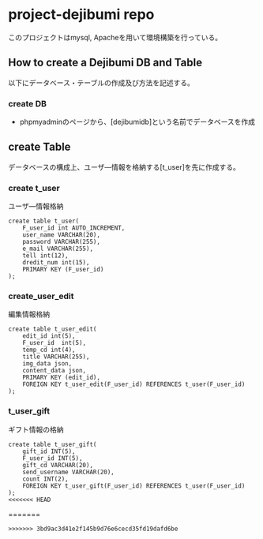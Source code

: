 # project-dejibumi repo
このプロジェクトはmysql, Apacheを用いて環境構築を行っている。


## How to create a Dejibumi DB and Table
以下にデータベース・テーブルの作成及び方法を記述する。

### create DB
- phpmyadminのページから、[dejibumidb]という名前でデータベースを作成

## create Table
データベースの構成上、ユーザ―情報を格納する[t_user]を先に作成する。

### create t_user
ユーザ―情報格納
```
create table t_user(
	F_user_id int AUTO_INCREMENT,
	user_name VARCHAR(20),
	password VARCHAR(255),
	e_mail VARCHAR(255),
	tell int(12),
	dredit_num int(15),
	PRIMARY KEY (F_user_id)	
);
```

### create_user_edit
編集情報格納
```
create table t_user_edit(
	edit_id int(5),
	F_user_id  int(5),
	temp_cd int(4),
	title VARCHAR(255),
	img_data json,
	content_data json,
	PRIMARY KEY (edit_id),
    FOREIGN KEY t_user_edit(F_user_id) REFERENCES t_user(F_user_id)
);
```

### t_user_gift
ギフト情報の格納
```
create table t_user_gift(
	gift_id INT(5),
	F_user_id INT(5),
	gift_cd VARCHAR(20),
	send_username VARCHAR(20),
	count INT(2),
	FOREIGN KEY t_user_gift(F_user_id) REFERENCES t_user(F_user_id)
);
<<<<<<< HEAD
```
=======
```
>>>>>>> 3bd9ac3d41e2f145b9d76e6cecd35fd19dafd6be
